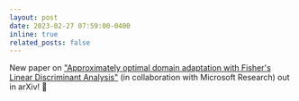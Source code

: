```yaml
---
layout: post
date: 2023-02-27 07:59:00-0400
inline: true
related_posts: false
---
```


New paper on ["Approximately optimal domain adaptation with Fisher's Linear Discriminant Analysis"](https://arxiv.org/abs/2302.14186) (in collaboration with Microsoft Research) out in arXiv! 💫